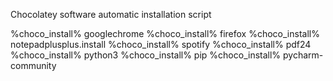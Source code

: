 Chocolatey software automatic installation script

%choco_install% googlechrome
%choco_install% firefox
%choco_install% notepadplusplus.install
%choco_install% spotify
%choco_install% pdf24
%choco_install% python3
%choco_install% pip
%choco_install% pycharm-community
